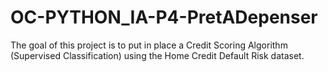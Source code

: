 # OC-PYTHON_IA-P4-PretADepenser

The goal of this project is to put in place a Credit Scoring Algorithm (Supervised Classification) using the Home Credit Default Risk dataset.
